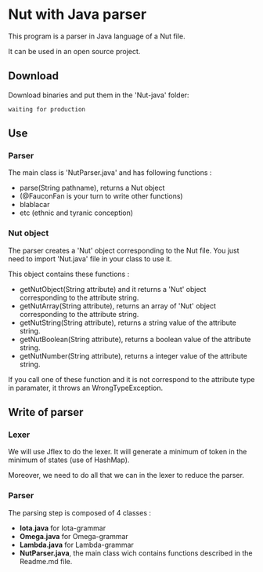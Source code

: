 # Nut with Java parser

This program is a parser in Java language of a Nut file.

It can be used in an open source project.

## Download

Download binaries and put them in the 'Nut-java' folder:
```
waiting for production
``` 

## Use

### Parser
The main class is 'NutParser.java' and has following functions :

- parse(String pathname), returns a Nut object
- (@FauconFan is your turn to write other functions)
- blablacar
- etc (ethnic and tyranic conception)

### Nut object
The parser creates a 'Nut' object corresponding to the Nut file. You just need to import 'Nut.java' file in your class to use it.

This object contains these functions :
- getNutObject(String attribute) and it returns a 'Nut' object corresponding to the attribute string.
- getNutArray(String attribute), returns an array of 'Nut' object corresponding to the attribute string.
- getNutString(String attribute), returns a string value of the attribute string.
- getNutBoolean(String attribute), returns a boolean value of the attribute string.
- getNutNumber(String attribute), returns a integer value of the attribute string.

If you call one of these function and it is not correspond to the attribute type in paramater, it throws an WrongTypeException.

## Write of parser

### Lexer
We will use Jflex to do the lexer. It will generate a minimum of token in the minimum of states (use of HashMap). 

Moreover, we need to do all that we can in the lexer to reduce the parser.

### Parser
The parsing step is composed of 4 classes :
- **Iota.java** for Iota-grammar
- **Omega.java** for Omega-grammar
- **Lambda.java** for Lambda-grammar 
- **NutParser.java**, the main class wich contains functions described in the Readme.md file.




 
